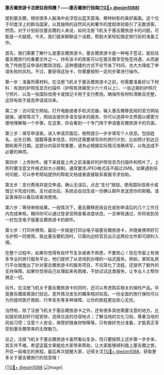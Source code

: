 **塞舌爾旅游卡怎麽註冊飛機？——塞舌爾旅行指南[[TG💪+ @esim1088](https://t.me/s/esim1088)]**

提到塞舌爾，相信很多人脑海中会浮现出蓝天碧海、椰林树影的美好画面。这个位于印度洋上的群岛国家，以其独特的自然风光和奢华的度假体验吸引了无数游客。然而，对于计划前往塞舌爾的人来说，如何注册飞机关于塞舌爾旅游卡的问题，可能是一大疑惑。今天，我们就来聊聊这个话题，帮助大家轻松搞定旅行前的准备工作。

首先，我们需要了解什么是塞舌爾旅游卡。塞舌爾旅游卡是一种电子签证，是前往塞舌爾旅行的重要文件之一。持有该卡的旅客可以在塞舌爾享受免签待遇，从而避免了传统签证申请的繁琐流程。这种便捷的方式不仅节省了时间，也大大降低了申请失败的风险。不过，要获得这张卡，你需要按照一定的步骤进行操作。

第一步：准备所需材料。在注册飞机关于塞舌爾旅游卡之前，你需要准备好以下材料：有效的护照信息页扫描件（护照有效期至少六个月以上）、一张近期的护照尺寸照片、以及一张国际信用卡或借记卡用于支付费用。确保所有材料清晰且完整，这将有助于提高申请成功率。

第二步：访问官方网站。打开电脑或者手机浏览器，输入塞舌爾移民局的官方网站链接。通常情况下，网站会提供多语言版本的服务，你可以选择中文界面以便更方便地理解每一个步骤。在这里，你会看到一个专门用于申请塞舌爾旅游卡的页面。

第三步：填写申请表。进入申请页面后，按照提示一步步填写个人信息。包括姓名、出生日期、国籍等基本信息，同时还需要填写你的旅行计划，比如预计到达日期和离开日期。这部分内容非常重要，请务必根据实际情况准确填写，以免造成不必要的麻烦。

第四步：上传附件。接下来就是上传之前准备好的护照信息页扫描件和照片了。上传时要注意文件格式和大小限制，通常要求JPEG格式且不超过2MB。如果遇到任何问题，可以参考网站提供的帮助文档或者直接联系客服寻求协助。

第五步：支付费用并提交申请。确认无误后，点击“支付”按钮，使用国际信用卡或借记卡完成付款。支付成功后，系统会自动生成一份确认邮件发送至你的邮箱，请妥善保存以备后续查询使用。

第六步：等待审核结果。一般情况下，塞舌爾移民局会在收到申请后的几个工作日内完成审核。期间你可以通过登录官网查看进度状态。一旦审核通过，你将收到另一封包含电子版塞舌爾旅游卡的邮件。

第七步：打印并携带。最后一步就是打印出电子版塞舌爾旅游卡，并随身携带好它与护照一同使用。抵达塞舌爾机场时，只需向边检官员出示这两份文件即可顺利入境。

在整个过程中，如果你觉得有些环节复杂或者不熟悉，不要担心！现在市面上有很多专业的旅行服务平台，他们提供了从咨询到办理的一站式服务。例如，某知名旅行平台就推出了针对塞舌爾旅游卡的服务项目，不仅简化了流程，还提供了额外的支持保障。如果你觉得自己处理起来有困难，不妨试试这类服务，让专业人士帮你搞定一切。

另外，在注册飞机关于塞舌爾旅游卡的同时，还可以考虑购买相关的保险产品。毕竟塞舌爾距离我们较远，意外情况发生的概率相对较高。一份全面的旅行保险可以为你提供医疗救助、行李丢失等多种保障，让你的旅程更加安心无忧。

当然啦，除了注册飞机关于塞舌爾旅游卡之外，还有很多其他需要注意的地方。比如提前规划好行程安排，选择合适的住宿地点；了解当地的文化习俗，尊重当地的风俗习惯；注意个人安全，保管好随身财物等等。只有做好充分准备，才能真正享受到塞舌爾带来的无限魅力。

总之，注册飞机关于塞舌爾旅游卡虽然看似复杂，但只要按照上述步骤一步步来，其实并不难。希望这篇文章能给大家带来帮助，让大家能够顺利踏上塞舌爾之旅，开启一段难忘的旅程。最后再次提醒大家，记得关注[TG💪+ @esim1088](https://t.me/s/esim1088)，获取更多关于塞舌爾旅行的信息哦！

[[TG💪+ @esim1088](https://t.me/s/esim1088) ![Image](https://i.postimg.cc/4NQfJmqS/Snipaste-2025-05-13-00-14-12.png)]